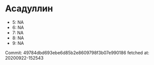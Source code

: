 # Асадуллин
- 5: NA
- 6: NA
- 7: NA
- 8: NA
- 9: NA

Commit: 49784dbd693ebe6d85b2e8609798f3b07e990186
 fetched at: 20200922-152543
